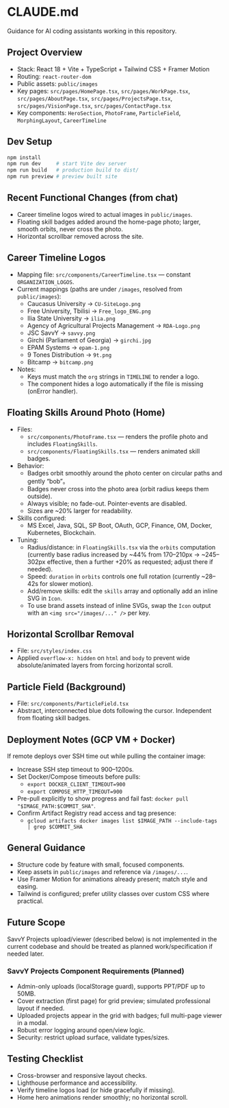 # CLAUDE.md

Guidance for AI coding assistants working in this repository.

## Project Overview

- Stack: React 18 + Vite + TypeScript + Tailwind CSS + Framer Motion
- Routing: `react-router-dom`
- Public assets: `public/images`
- Key pages: `src/pages/HomePage.tsx`, `src/pages/WorkPage.tsx`, `src/pages/AboutPage.tsx`, `src/pages/ProjectsPage.tsx`, `src/pages/VisionPage.tsx`, `src/pages/ContactPage.tsx`
- Key components: `HeroSection`, `PhotoFrame`, `ParticleField`, `MorphingLayout`, `CareerTimeline`

## Dev Setup

```bash
npm install
npm run dev     # start Vite dev server
npm run build   # production build to dist/
npm run preview # preview built site
```

## Recent Functional Changes (from chat)

- Career timeline logos wired to actual images in `public/images`.
- Floating skill badges added around the home-page photo; larger, smooth orbits, never cross the photo.
- Horizontal scrollbar removed across the site.

## Career Timeline Logos

- Mapping file: `src/components/CareerTimeline.tsx` — constant `ORGANIZATION_LOGOS`.
- Current mappings (paths are under `/images`, resolved from `public/images`):
  - Caucasus University → `CU-SiteLogo.png`
  - Free University, Tbilisi → `Free_logo_ENG.png`
  - Ilia State University → `ilia.png`
  - Agency of Agricultural Projects Management → `RDA-Logo.png`
  - JSC SavvY → `savvy.png`
  - Girchi (Parliament of Georgia) → `girchi.jpg`
  - EPAM Systems → `epam-1.png`
  - 9 Tones Distribution → `9t.png`
  - Bitcamp → `bitcamp.png`
- Notes:
  - Keys must match the `org` strings in `TIMELINE` to render a logo.
  - The component hides a logo automatically if the file is missing (onError handler).

## Floating Skills Around Photo (Home)

- Files:
  - `src/components/PhotoFrame.tsx` — renders the profile photo and includes `FloatingSkills`.
  - `src/components/FloatingSkills.tsx` — renders animated skill badges.
- Behavior:
  - Badges orbit smoothly around the photo center on circular paths and gently “bob”。
  - Badges never cross into the photo area (orbit radius keeps them outside).
  - Always visible; no fade-out. Pointer-events are disabled.
  - Sizes are ~20% larger for readability.
- Skills configured:
  - MS Excel, Java, SQL, SP Boot, OAuth, GCP, Finance, OM, Docker, Kubernetes, Blockchain.
- Tuning:
  - Radius/distance: in `FloatingSkills.tsx` via the `orbits` computation (currently base radius increased by ~44% from 170–210px → ~245–302px effective, then a further +20% as requested; adjust there if needed).
  - Speed: `duration` in `orbits` controls one full rotation (currently ~28–42s for slower motion).
  - Add/remove skills: edit the `skills` array and optionally add an inline SVG in `Icon`.
  - To use brand assets instead of inline SVGs, swap the `Icon` output with an `<img src="/images/..." />` per key.

## Horizontal Scrollbar Removal

- File: `src/styles/index.css`
- Applied `overflow-x: hidden` on `html` and `body` to prevent wide absolute/animated layers from forcing horizontal scroll.

## Particle Field (Background)

- File: `src/components/ParticleField.tsx`
- Abstract, interconnected blue dots following the cursor. Independent from floating skill badges.

## Deployment Notes (GCP VM + Docker)

If remote deploys over SSH time out while pulling the container image:

- Increase SSH step timeout to 900–1200s.
- Set Docker/Compose timeouts before pulls:
  - `export DOCKER_CLIENT_TIMEOUT=900`
  - `export COMPOSE_HTTP_TIMEOUT=900`
- Pre-pull explicitly to show progress and fail fast: `docker pull "$IMAGE_PATH:$COMMIT_SHA"`.
- Confirm Artifact Registry read access and tag presence:
  - `gcloud artifacts docker images list $IMAGE_PATH --include-tags | grep $COMMIT_SHA`

## General Guidance

- Structure code by feature with small, focused components.
- Keep assets in `public/images` and reference via `/images/...`.
- Use Framer Motion for animations already present; match style and easing.
- Tailwind is configured; prefer utility classes over custom CSS where practical.

## Future Scope

SavvY Projects upload/viewer (described below) is not implemented in the current codebase and should be treated as planned work/specification if needed later.

### SavvY Projects Component Requirements (Planned)

- Admin-only uploads (localStorage guard), supports PPT/PDF up to 50MB.
- Cover extraction (first page) for grid preview; simulated professional layout if needed.
- Uploaded projects appear in the grid with badges; full multi-page viewer in a modal.
- Robust error logging around open/view logic.
- Security: restrict upload surface, validate types/sizes.

## Testing Checklist

- Cross-browser and responsive layout checks.
- Lighthouse performance and accessibility.
- Verify timeline logos load (or hide gracefully if missing).
- Home hero animations render smoothly; no horizontal scroll.

